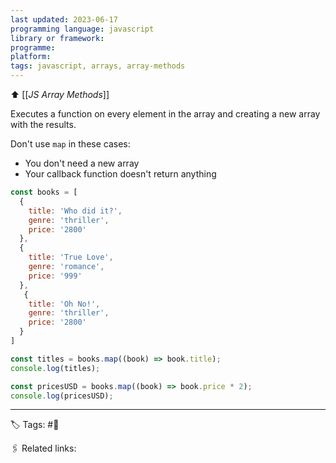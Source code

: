 ```yaml
---
last updated: 2023-06-17
programming language: javascript
library or framework:
programme:
platform:
tags: javascript, arrays, array-methods
---
```

⬆ [[_JS Array Methods_]]

Executes a function on every element in the array and creating a new array with the results.

Don't use `map` in these cases:
- You don't need a new array
- Your callback function doesn't return anything

```javascript
const books = [
  {
    title: 'Who did it?',
    genre: 'thriller',
    price: '2800'
  },
  { 
    title: 'True Love',
    genre: 'romance',
    price: '999'
  },
   { 
    title: 'Oh No!',
    genre: 'thriller',
    price: '2800'
  }
]

const titles = books.map((book) => book.title);
console.log(titles);

const pricesUSD = books.map((book) => book.price * 2);
console.log(pricesUSD);
```

---
🏷 Tags: #🌱

🖇 Related links: